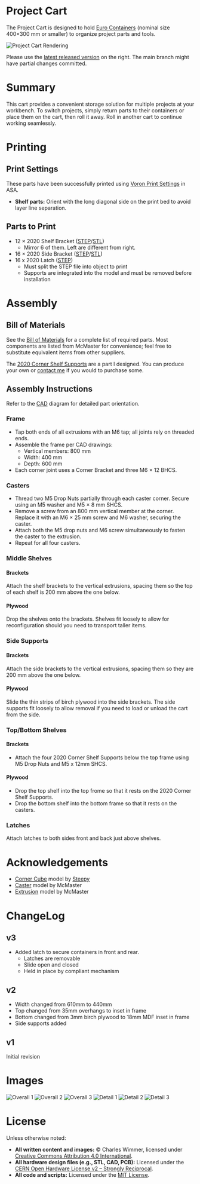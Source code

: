 # Project Cart

The Project Cart is designed to hold [Euro Containers](https://en.wikipedia.org/wiki/Euro_container) (nominal size 400×300 mm or smaller) to organize project parts and tools.

![Project Cart Rendering](IMG/project-cart-overall-2.png)

Please use the [latest released version](https://github.com/cwimmer/project-cart/tree/v3) on the right.  The main branch might have partial changes committed. 

[comment]: #TODO: (Always update the release tag here when doing a release.)

# Summary

This cart provides a convenient storage solution for multiple projects at your workbench. To switch projects, simply return parts to their containers or place them on the cart, then roll it away. Roll in another cart to continue working seamlessly.

# Printing

## Print Settings

These parts have been successfully printed using [Voron Print Settings](https://docs.vorondesign.com/sourcing.html) in ASA.
- **Shelf parts:** Orient with the long diagonal side on the print bed to avoid layer line separation.
## Parts to Print
- 12 × 2020 Shelf Bracket ([STEP](STEP)/[STL](STL))
  - Mirror 6 of them.  Left are different from right.
- 16 × 2020 Side Bracket ([STEP](STEP)/[STL](STL))
- 16 x 2020 Latch ([STEP](STEP))
  - Must split the STEP file into object to print
  - Supports are integrated into the model and must be removed before installation

# Assembly

## Bill of Materials

See the [Bill of Materials](BOM.md) for a complete list of required parts. Most components are listed from McMaster for convenience; feel free to substitute equivalent items from other suppliers.

The [2020 Corner Shelf Supports](https://github.com/cwimmer/2020-corner-shelf-support) are a part I designed.  You can produce your own or [contact me](https://the-playground.net/Whoami) if you would to purchase some.

## Assembly Instructions

Refer to the [CAD](CAD) diagram for detailed part orientation.

### Frame

- Tap both ends of all extrusions with an M6 tap; all joints rely on threaded ends.
- Assemble the frame per CAD drawings:
  - Vertical members: 800 mm
  - Width: 400 mm
  - Depth: 600 mm
- Each corner joint uses a Corner Bracket and three M6 × 12 BHCS.

### Casters

- Thread two M5 Drop Nuts partially through each caster corner. Secure using an M5 washer and M5 × 8 mm SHCS.
- Remove a screw from an 800 mm vertical member at the corner. Replace it with an M6 × 25 mm screw and M6 washer, securing the caster.
- Attach both the M5 drop nuts and M6 screw simultaneously to fasten the caster to the extrusion.
- Repeat for all four casters.

### Middle Shelves

#### Brackets

Attach the shelf brackets to the vertical extrusions, spacing them so the top of each shelf is 200 mm above the one below.

#### Plywood

Drop the shelves onto the brackets. Shelves fit loosely to allow for reconfiguration should you need to transport taller items.

### Side Supports

#### Brackets

Attach the side brackets to the vertical extrusions, spacing them so they are 200 mm above the one below.

#### Plywood

Slide the thin strips of birch plywood into the side brackets.  The side supports fit loosely to allow removal if you need to load or unload the cart from the side.

### Top/Bottom Shelves

#### Brackets

- Attach the four 2020 Corner Shelf Supports below the top frame using M5 Drop Nuts and M5 x 12mm SHCS.

#### Plywood
- Drop the top shelf into the top frome so that it rests on the 2020 Corner Shelf Supports.
- Drop the bottom shelf into the bottom frame so that it rests on the casters.

### Latches
Attach latches to both sides front and back just above shelves.

# Acknowledgements

- [Corner Cube](https://grabcad.com/library/corner-cube-vslot-2020-3-ways-1) model by [Steepy](https://grabcad.com/steepy-1)
- [Caster](https://www.mcmaster.com/2358t26/) model by McMaster
- [Extrusion](https://www.mcmaster.com/5537T9) model by McMaster

# ChangeLog
## v3
- Added latch to secure containers in front and rear.
  - Latches are removable
  - Slide open and closed
  - Held in place by compliant mechanism
## v2
- Width changed from 610mm to 440mm
- Top changed from 35mm overhangs to inset in frame
- Bottom changed from 3mm birch plywood to 18mm MDF inset in frame
- Side supports added
## v1
Initial revision

# Images

![Overall 1](IMG/project-cart-overall-1.png)
![Overall 2](IMG/project-cart-overall-2.png)
![Overall 3](IMG/project-cart-overall-3.png)
![Detail 1](IMG/project-cart-detail-1.png)
![Detail 2](IMG/project-cart-detail-2.png)
![Detail 3](IMG/project-cart-detail-3.png)

# License

Unless otherwise noted:
- **All written content and images:** © Charles Wimmer, licensed under [Creative Commons Attribution 4.0 International](https://creativecommons.org/licenses/by/4.0/).
- **All hardware design files (e.g., STL, CAD, PCB):** Licensed under the [CERN Open Hardware License v2 – Strongly Reciprocal](https://ohwr.org/cern_ohl_s_v2.txt).
- **All code and scripts:** Licensed under the [MIT License](https://opensource.org/licenses/MIT).